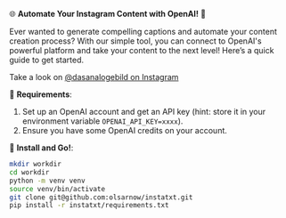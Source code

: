 🌐 **Automate Your Instagram Content with OpenAI!** 🚀

Ever wanted to generate compelling captions and automate your content creation process? With our simple tool, you can connect to OpenAI's powerful platform and take your content to the next level! Here’s a quick guide to get started.

Take a look on [@dasanalogebild on Instagram](https://www.instagram.com/dasanalogebild/)

📜 **Requirements**:
1. Set up an OpenAI account and get an API key (hint: store it in your environment variable `OPENAI_API_KEY=xxxx`).
2. Ensure you have some OpenAI credits on your account.

🔧 **Install and Go!**:
```bash
mkdir workdir
cd workdir
python -m venv venv
source venv/bin/activate
git clone git@github.com:olsarnow/instatxt.git
pip install -r instatxt/requirements.txt
```
